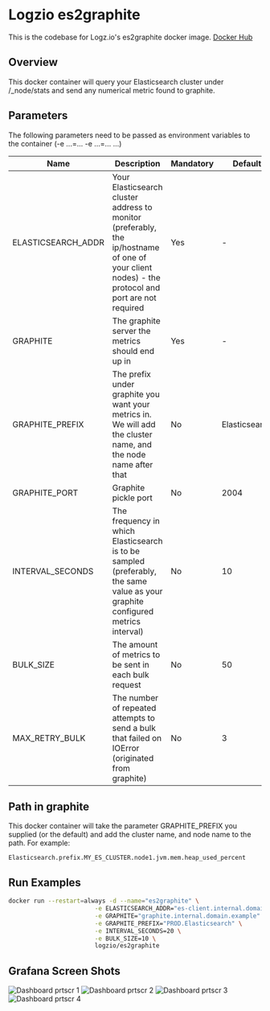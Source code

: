 # Logzio es2graphite
This is the codebase for Logz.io's es2graphite docker image.
[Docker Hub](https://hub.docker.com/r/logzio/es2graphite/)

## Overview
This docker container will query your Elasticsearch cluster under /_node/stats and send any numerical metric found to graphite.

## Parameters
The following parameters need to be passed as environment variables to the container (-e ...=... -e ...=... ...)

|Name|Description|Mandatory|Default| 
|---|---|---|---|
|ELASTICSEARCH_ADDR|Your Elasticsearch cluster address to monitor (preferably, the ip/hostname of one of your client nodes) - the protocol and port are not required|Yes|-|
|GRAPHITE|The graphite server the metrics should end up in|Yes|-|
|GRAPHITE_PREFIX|The prefix under graphite you want your metrics in. We will add the cluster name, and the node name after that|No|Elasticsearch|
|GRAPHITE_PORT|Graphite pickle port|No|2004|
|INTERVAL_SECONDS|The frequency in which Elasticsearch is to be sampled (preferably, the same value as your graphite configured metrics interval)|No|10|
|BULK_SIZE|The amount of metrics to be sent in each bulk request|No|50|
|MAX_RETRY_BULK|The number of repeated attempts to send a bulk that failed on IOError (originated from graphite)|No|3|


## Path in graphite
This docker container will take the parameter GRAPHITE_PREFIX you supplied (or the default) and add the cluster name, and node name to the path.
For example:
```
Elasticsearch.prefix.MY_ES_CLUSTER.node1.jvm.mem.heap_used_percent
```

## Run Examples
```bash
docker run --restart=always -d --name="es2graphite" \
                        -e ELASTICSEARCH_ADDR="es-client.internal.domain.example" \
                        -e GRAPHITE="graphite.internal.domain.example" \
                        -e GRAPHITE_PREFIX="PROD.Elasticsearch" \
                        -e INTERVAL_SECONDS=20 \
                        -e BULK_SIZE=10 \
                        logzio/es2graphite
```


## Grafana Screen Shots
![Dashboard prtscr 1](https://i.imgsafe.org/fe55084226.png)
![Dashboard prtscr 2](https://i.imgsafe.org/fe551c38d3.png)
![Dashboard prtscr 3](https://i.imgsafe.org/fe550e9a68.png)
![Dashboard prtscr 4](https://i.imgsafe.org/fe55159ae8.png)